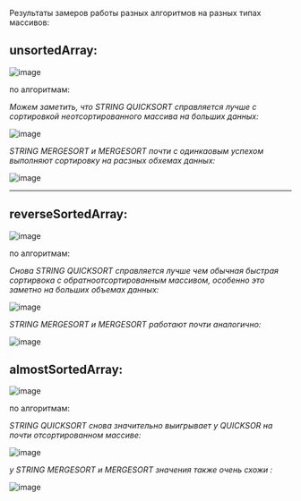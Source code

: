 Результаты замеров работы разных алгоритмов на разных типах массивов:

## unsortedArray:

![image](https://github.com/Kaleria-F/Algo_str/assets/113393162/1e349147-a89c-43ed-a83b-0faa59c9a38c)

по алгоритмам: 

_Можем заметить, что STRING QUICKSORT справляется лучше с сортировкой неотсортированного массива на больших данных:_

![image](https://github.com/Kaleria-F/Algo_str/assets/113393162/6d5ff65a-7607-414b-8e52-7bcd5dcec340)

_STRING MERGESORT и MERGESORT почти с одинкаовым успехом выполняют сортировку на расзных обхемах данных:_

![image](https://github.com/Kaleria-F/Algo_str/assets/113393162/08799aca-b2f5-4271-aaeb-25525efce1d1)

________

## reverseSortedArray:

![image](https://github.com/Kaleria-F/Algo_str/assets/113393162/c6a67159-a90d-4b45-aad4-f61977ab9f98)

по алгоритмам: 

_Снова STRING QUICKSORT справляется лучше чем обычная быстрая сортирвока с  обратноотсортированным массивом, особенно это заметно на больших объемах данных:_

![image](https://github.com/Kaleria-F/Algo_str/assets/113393162/a5a26621-e950-4643-8669-9494ea217fb1)

_STRING MERGESORT и MERGESORT работают почти аналогично:_

![image](https://github.com/Kaleria-F/Algo_str/assets/113393162/22f08494-da92-4187-bb93-8234c2ccf0a4)


## almostSortedArray:

![image](https://github.com/Kaleria-F/Algo_str/assets/113393162/b368e5e8-c4f5-4a3a-819c-6950fe5efb10)

по алгоритмам: 

_STRING QUICKSORT снова значительно выигрывает у QUICKSOR на почти отсортированном массиве:_

![image](https://github.com/Kaleria-F/Algo_str/assets/113393162/21945371-c5cf-4692-9466-467d39906640)

_у STRING MERGESORT и MERGESORT значения также очень схожи :_

![image](https://github.com/Kaleria-F/Algo_str/assets/113393162/4f6bad8b-001b-4c65-8fa5-11cadbec3cde)

